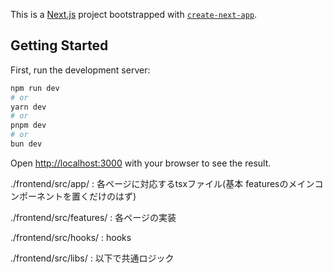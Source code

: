 This is a [Next.js](https://nextjs.org/) project bootstrapped with [`create-next-app`](https://github.com/vercel/next.js/tree/canary/packages/create-next-app).

## Getting Started

First, run the development server:

```bash
npm run dev
# or
yarn dev
# or
pnpm dev
# or
bun dev
```

Open [http://localhost:3000](http://localhost:3000) with your browser to see the result.

./frontend/src/app/ : 各ページに対応するtsxファイル(基本 featuresのメインコンポーネントを置くだけのはず)

./frontend/src/features/ : 各ページの実装

./frontend/src/hooks/ : hooks

./frontend/src/libs/ : 以下で共通ロジック
